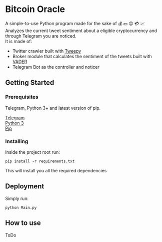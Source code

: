 # Bitcoin Oracle

A simple-to-use Python program made for the sake of :moneybag: :dollar: :heart_eyes: :credit_card: :chart_with_upwards_trend:  
Analyzes the current tweet sentiment about a eligible cryptocurrency and through Telegram you are noticed.  
It is made of:
* Twitter crawler built with [Tweepy](https://www.tweepy.org/)
* Broker module that calculates the sentiment of the tweets built with [VADER](https://github.com/cjhutto/vaderSentiment) 
* Telegram Bot as the controller and noticer
## Getting Started

### Prerequisites

Telegram, Python 3+ and latest version of pip.  

[Telegram](https://web.telegram.org/)  
[Python 3](https://www.python.org/downloads/)  
[Pip](https://pip.pypa.io/en/stable/installing/)



### Installing

Inside the project root run:

```
pip install -r requirements.txt
```

This will install you all the required dependencies



## Deployment

Simply run:
```
python Main.py
```
## How to use

ToDo